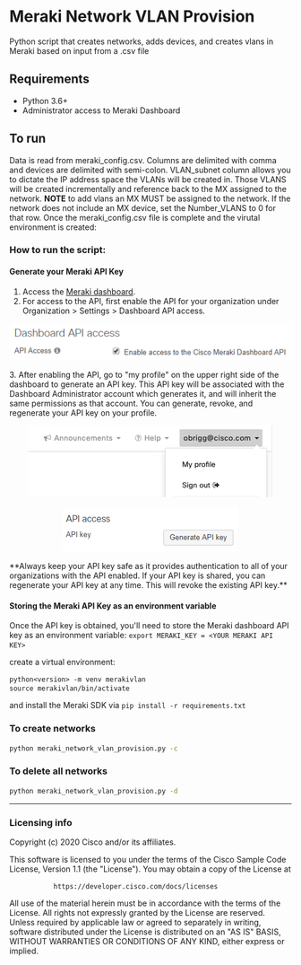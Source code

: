 # Meraki Network VLAN Provision
Python script that creates networks, adds devices, and creates vlans in Meraki based on input from a .csv file

## Requirements

* Python 3.6+
* Administrator access to Meraki Dashboard

## To run

Data is read from meraki_config.csv.  Columns are delimited with comma and devices are delimited with semi-colon.  VLAN_subnet column allows you to dictate the IP address space the VLANs will be created in.  Those VLANS will be created incrementally and reference back to the MX assigned to the network. **NOTE** to add vlans an MX MUST be assigned to the network.  If the network does not include an MX device, set the Number_VLANS to 0 for that row.  Once the meraki_config.csv file is complete and the virutal environment is created:

### How to run the script:

#### Generate your Meraki API Key

1. Access the [Meraki dashboard](dashboard.meraki.com).
2. For access to the API, first enable the API for your organization under Organization > Settings > Dashboard API access.
<p align="center"><img src="img/org_settings.png"></p>
3. After enabling the API, go to "my profile" on the upper right side of the dashboard to generate an API key. This API key will be associated with the Dashboard Administrator account which generates it, and will inherit the same permissions as that account.  You can generate, revoke, and regenerate your API key on your profile.
<p align="center"><img src="img/my_profile.png"></p>
<p align="center"><img src="img/api_access.png"></p>
**Always keep your API key safe as it provides authentication to all of your organizations with the API enabled. If your API key is shared, you can regenerate your API key at any time. This will revoke the existing API key.**

#### Storing the Meraki API Key as an environment variable
Once the API key is obtained, you'll need to store the Meraki dashboard API key as an environment variable:
`export MERAKI_KEY = <YOUR MERAKI API KEY>`

create a virtual environment:
```
python<version> -m venv merakivlan
source merakivlan/bin/activate
```

and install the Meraki SDK via `pip install -r requirements.txt`

### To create networks
```bash
python meraki_network_vlan_provision.py -c
```

### To delete all networks
```bash
python meraki_network_vlan_provision.py -d
```

----
### Licensing info
Copyright (c) 2020 Cisco and/or its affiliates.

This software is licensed to you under the terms of the Cisco Sample
Code License, Version 1.1 (the "License"). You may obtain a copy of the
License at

               https://developer.cisco.com/docs/licenses

All use of the material herein must be in accordance with the terms of
the License. All rights not expressly granted by the License are
reserved. Unless required by applicable law or agreed to separately in
writing, software distributed under the License is distributed on an "AS
IS" BASIS, WITHOUT WARRANTIES OR CONDITIONS OF ANY KIND, either express
or implied.
